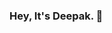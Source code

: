 

<!--
### Hi there 👋
**robinsdeepak/robinsdeepak** is a ✨ _special_ ✨ repository because its `README.md` (this file) appears on your GitHub profile.

Here are some ideas to get you started:

- 🔭 I’m currently working on ...
- 🌱 I’m currently learning ...
- 👯 I’m looking to collaborate on ...
- 🤔 I’m looking for help with ...
- 💬 Ask me about ...
- 📫 How to reach me: ...
- 😄 Pronouns: ...
- ⚡ Fun fact: ...
-->

### Hey, It's Deepak. 👋
<!--
I'm a Final Year undergrad at Aryabhatta Knowledge University. I have the knowledge of back end development with Django, Front-End development. Python, C, C++. I have done some great work with Machine Learning, Deep Learning Projects and Deployed it on Cloud Server. Currently, I'm working with Deep Learning project "Summarization of Scientific Documents" and improving Data Structure and Algorithmic Skill.Currently, I'm looking forward to find a career as Software Development Engineer. 
-->
